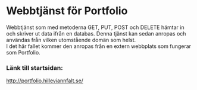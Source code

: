 # Webbtjänst för Portfolio

Webbtjänst som med metoderna GET, PUT, POST och DELETE hämtar in och skriver ut data ifrån en databas. 
Denna tjänst kan sedan anropas och användas från vilken utomstående domän som helst.  
I det här fallet kommer den anropas från en extern webbplats som fungerar som Portfolio. 

### Länk till startsidan: 
http://portfolio.hilleviannfalt.se/
 



